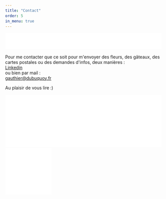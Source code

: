 ```yaml
---
title: "Contact"
order: 5
in_menu: true
---
```

<img src="images/ponctGraph2.png" alt="ponctuation graphique abstraite" class="imgPunct2" />

Pour me contacter que ce soit pour m'envoyer des fleurs, des gâteaux, des cartes postales ou des demandes d'infos, deux manières :  
[Linkedin](https://www.linkedin.com/in/gauthier-dubuquoy/)  
ou bien par mail :  
[gauthier@dubuquoy.fr](mailto:gauthier@dubuquoy.fr)

Au plaisir de vous lire :)  

<img src="images/ponctGraph.png" alt="ponctuation graphique abstraite" class="imgPunct" /> 

<img src="images/ponctGraph3.png" alt="Ponctuation graphique abstraite" class="imgPunct3" /> 
